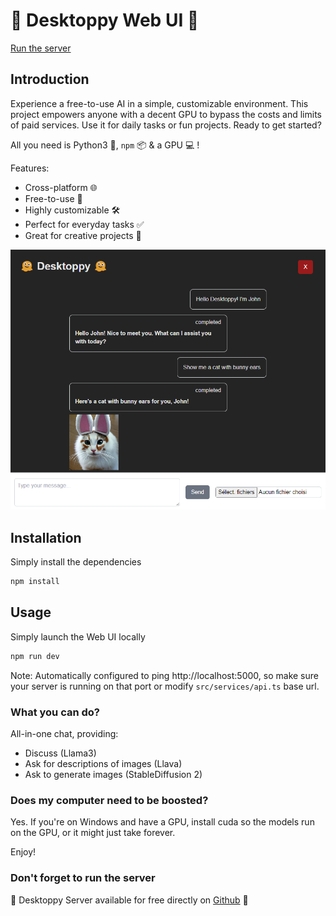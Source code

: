 # 🫠 Desktoppy Web UI 🫠

[Run the server](https://github.com/TwistedMinda/desktoppy-server)

## Introduction

Experience a free-to-use AI in a simple, customizable environment. This project empowers anyone with a decent GPU to bypass the costs and limits of paid services. Use it for daily tasks or fun projects. Ready to get started?

All you need is Python3 🐍, `npm` 📦 & a GPU 💻 !

Features:

- Cross-platform 🌐
- Free-to-use 💸
- Highly customizable 🛠️
- Perfect for everyday tasks ✅
- Great for creative projects 🎨

![Web UI](https://github.com/TwistedMinda/desktoppy-server/blob/main/images/screenshot.png?raw=true)

## Installation

Simply install the dependencies

```bash
npm install
```

## Usage

Simply launch the Web UI locally

```bash
npm run dev
```

Note: Automatically configured to ping http://localhost:5000, so make sure your server is running on that port or modify `src/services/api.ts` base url.

### What you can do?

All-in-one chat, providing:

- Discuss (Llama3)
- Ask for descriptions of images (Llava)
- Ask to generate images (StableDiffusion 2)

### Does my computer need to be boosted?

Yes. If you're on Windows and have a GPU, install cuda so the models run on the GPU, or it might just take forever.

Enjoy!

### Don't forget to run the server

🫠 Desktoppy Server available for free directly on [Github](https://github.com/TwistedMinda/desktoppy-server) 🫠
